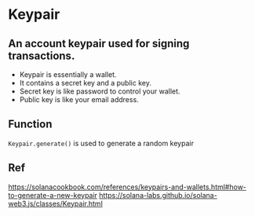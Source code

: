 # Keypair

## An account keypair used for signing transactions.

- Keypair is essentially a wallet.
- It contains a secret key and a public key.
- Secret key is like password to control your wallet.
- Public key is like your email address.

## Function
`Keypair.generate()` is used to generate a random keypair

## Ref
https://solanacookbook.com/references/keypairs-and-wallets.html#how-to-generate-a-new-keypair
https://solana-labs.github.io/solana-web3.js/classes/Keypair.html
